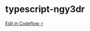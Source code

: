 # typescript-ngy3dr

[Edit in Codeflow ⚡️](https://stackblitz.com/~/github.com/enesbahadir/typescript-ngy3dr)